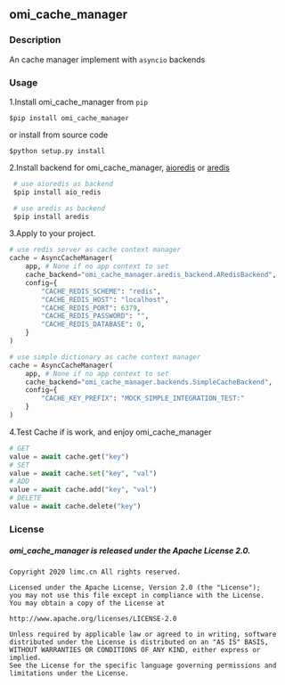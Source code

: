 ## omi_cache_manager

### Description 
An cache manager implement with `asyncio` backends

### Usage
1.Install omi_cache_manager from `pip`

```shell script
$pip install omi_cache_manager
```
or install from source code
```shell script
$python setup.py install
```
 
2.Install backend for omi_cache_manager, [aioredis](https://github.com/aio-libs/aioredis/) or [aredis](https://github.com/NoneGG/aredis)

```python
 # use aioredis as backend
 $pip install aio_redis
```

```python
 # use aredis as backend
 $pip install aredis
```  
3.Apply to your project.

```python
# use redis server as cache context manager
cache = AsyncCacheManager(
    app, # None if no app context to set
    cache_backend="omi_cache_manager.aredis_backend.ARedisBackend",
    config={
        "CACHE_REDIS_SCHEME": "redis",
        "CACHE_REDIS_HOST": "localhost",
        "CACHE_REDIS_PORT": 6379,
        "CACHE_REDIS_PASSWORD": "",
        "CACHE_REDIS_DATABASE": 0,
    }
)
```
```python
# use simple dictionary as cache context manager
cache = AsyncCacheManager(
    app, # None if no app context to set
    cache_backend="omi_cache_manager.backends.SimpleCacheBackend",
    config={
        "CACHE_KEY_PREFIX": "MOCK_SIMPLE_INTEGRATION_TEST:"
    }
)
```

4.Test Cache if is work, and enjoy omi_cache_manager
```python
# GET
value = await cache.get("key")
# SET
value = await cache.set("key", "val")
# ADD
value = await cache.add("key", "val")
# DELETE
value = await cache.delete("key")

```

### License

##### omi_cache_manager is released under the Apache License 2.0.

    Copyright 2020 limc.cn All rights reserved.
    
    Licensed under the Apache License, Version 2.0 (the "License");
    you may not use this file except in compliance with the License.
    You may obtain a copy of the License at
    
    http://www.apache.org/licenses/LICENSE-2.0
    
    Unless required by applicable law or agreed to in writing, software
    distributed under the License is distributed on an "AS IS" BASIS,
    WITHOUT WARRANTIES OR CONDITIONS OF ANY KIND, either express or implied.
    See the License for the specific language governing permissions and
    limitations under the License.